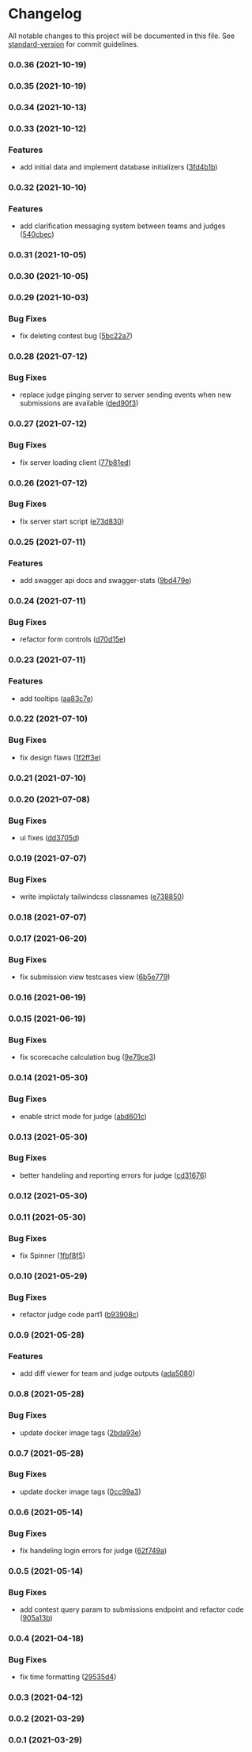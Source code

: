 # Changelog

All notable changes to this project will be documented in this file. See [standard-version](https://github.com/conventional-changelog/standard-version) for commit guidelines.

### 0.0.36 (2021-10-19)

### 0.0.35 (2021-10-19)

### 0.0.34 (2021-10-13)

### 0.0.33 (2021-10-12)


### Features

* add initial data and implement database initializers ([3fd4b1b](https://github.com/TunJudge/tun-judge/commit/3fd4b1b9a2a508ac50b30a9719cacbcf7761f0f5))

### 0.0.32 (2021-10-10)


### Features

* add clarification messaging system between teams and judges ([540cbec](https://github.com/TunJudge/tun-judge/commit/540cbec3e02533476ce111354f1062f79d7ad28b))

### 0.0.31 (2021-10-05)

### 0.0.30 (2021-10-05)

### 0.0.29 (2021-10-03)


### Bug Fixes

* fix deleting contest bug ([5bc22a7](https://github.com/TunJudge/tun-judge/commit/5bc22a7303aa044770b0dee12d085105c3440dbf))

### 0.0.28 (2021-07-12)


### Bug Fixes

* replace judge pinging server to server sending events when new submissions are available ([ded90f3](https://github.com/TunJudge/tun-judge/commit/ded90f30a1356e35bd990eb0703aec8330d4f118))

### 0.0.27 (2021-07-12)


### Bug Fixes

* fix server loading client ([77b81ed](https://github.com/TunJudge/tun-judge/commit/77b81ed4ad610e9f654444cb22acbf5c49ded0a0))

### 0.0.26 (2021-07-12)


### Bug Fixes

* fix server start script ([e73d830](https://github.com/TunJudge/tun-judge/commit/e73d830f3bc47a60410f55a5766cd0b123e8e083))

### 0.0.25 (2021-07-11)


### Features

* add swagger api docs and swagger-stats ([9bd479e](https://github.com/TunJudge/tun-judge/commit/9bd479e228d86b4f78cf857ffbc151fdf3e1a5f2))

### 0.0.24 (2021-07-11)


### Bug Fixes

* refactor form controls ([d70d15e](https://github.com/TunJudge/tun-judge/commit/d70d15ef8eaae6cf8fcdd15aa741cb36aa221c9b))

### 0.0.23 (2021-07-11)


### Features

* add tooltips ([aa83c7e](https://github.com/TunJudge/tun-judge/commit/aa83c7eb3d628d710194bfaf21675c70f53a3e9e))

### 0.0.22 (2021-07-10)


### Bug Fixes

* fix design flaws ([1f2ff3e](https://github.com/TunJudge/tun-judge/commit/1f2ff3ee3179d5cda1e19cb478c8a24cdb337ff8))

### 0.0.21 (2021-07-10)

### 0.0.20 (2021-07-08)


### Bug Fixes

* ui fixes ([dd3705d](https://github.com/TunJudge/tun-judge/commit/dd3705d4a5e2011fd1a8add8c7a78762d9373da7))

### 0.0.19 (2021-07-07)


### Bug Fixes

* write implictaly tailwindcss classnames ([e738850](https://github.com/TunJudge/tun-judge/commit/e7388507ac97dbe49fa89f5614b3a6f83c1b3800))

### 0.0.18 (2021-07-07)

### 0.0.17 (2021-06-20)


### Bug Fixes

* fix submission view testcases view ([6b5e779](https://github.com/TunJudge/tun-judge/commit/6b5e779896192a2744b5f507b984005d4dd44d4e))

### 0.0.16 (2021-06-19)

### 0.0.15 (2021-06-19)


### Bug Fixes

* fix scorecache calculation bug ([9e79ce3](https://github.com/TunJudge/tun-judge/commit/9e79ce3053dca8f5016437e6030c85ec8992e5b1))

### 0.0.14 (2021-05-30)


### Bug Fixes

* enable strict mode for judge ([abd601c](https://github.com/TunJudge/tun-judge/commit/abd601c8ebdd2de0d6e433aca6cc6450749ed0e0))

### 0.0.13 (2021-05-30)


### Bug Fixes

* better handeling and reporting errors for judge ([cd31676](https://github.com/TunJudge/tun-judge/commit/cd31676f4bbf353fec1359cfde089ddbdc2cb500))

### 0.0.12 (2021-05-30)

### 0.0.11 (2021-05-30)


### Bug Fixes

* fix Spinner ([1fbf8f5](https://github.com/TunJudge/tun-judge/commit/1fbf8f5883e8f5f0d3ce2ac9103fb9efde5bf132))

### 0.0.10 (2021-05-29)


### Bug Fixes

* refactor judge code part1 ([b93908c](https://github.com/TunJudge/tun-judge/commit/b93908ccbc81252f8be193db14dcd61a42a88430))

### 0.0.9 (2021-05-28)


### Features

* add diff viewer for team and judge outputs ([ada5080](https://github.com/TunJudge/tun-judge/commit/ada5080d7eced38cd76a7cec2f73cf04cdeeb4fb))

### 0.0.8 (2021-05-28)


### Bug Fixes

* update docker image tags ([2bda93e](https://github.com/TunJudge/tun-judge/commit/2bda93e813a087751ec1977f98f70e6e1832b675))

### 0.0.7 (2021-05-28)


### Bug Fixes

* update docker image tags ([0cc99a3](https://github.com/TunJudge/tun-judge/commit/0cc99a398e8aa8c2874ac38b0e33d164e77e096f))

### 0.0.6 (2021-05-14)


### Bug Fixes

* fix handeling login errors for judge ([62f749a](https://github.com/TunJudge/tun-judge/commit/62f749a8498110c8895d8b5545ef4d0ecc348460))

### 0.0.5 (2021-05-14)


### Bug Fixes

* add contest query param to submissions endpoint and refactor code ([905a13b](https://github.com/TunJudge/tun-judge/commit/905a13bbfa0c68ffbcbf33242885fb829b7742ae))

### 0.0.4 (2021-04-18)


### Bug Fixes

* fix time formatting ([29535d4](https://github.com/TunJudge/tun-judge/commit/29535d4e9a8f1d1e1d2f6b8286e05f6fbfda3480))

### 0.0.3 (2021-04-12)

### 0.0.2 (2021-03-29)

### 0.0.1 (2021-03-29)

